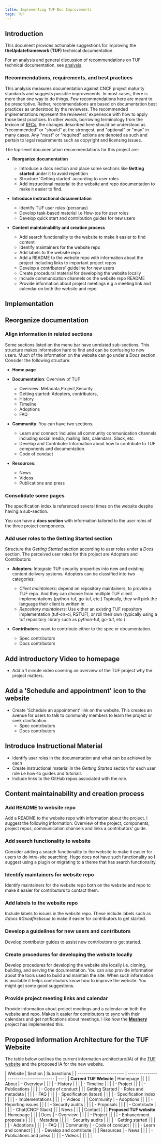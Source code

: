 ```yaml
---
title: Implementing TUF Doc Improvements
tags: TUF
---
```


## Introduction

This document provides actionable suggestions for improving the
**theUpdateframework (TUF)** technical documentation.

For an analysis and general discussion of recommendations on TUF technical
documentation, see [analysis](./analysis.md).

### Recommendations, requirements, and best practices

This analysis measures documentation against CNCF project maturity standards and
suggests possible improvements. In most cases, there is more than one way to do
things. Few recommendations here are meant to be prescriptive. Rather,
recommendations are based on documentation best practices as understood by the
reviewers. The recommended implementations represent the reviewers' experience
with how to apply those best practices. In other words, borrowing terminology
from the lexicon of [RFCs][rfc-keywords], the changes described here should be
understood as "recommended" or "should" at the strongest, and "optional" or
"may" in many cases. Any "must" or "required" actions are denoted as such and
pertain to legal requirements such as copyright and licensing issues.

The top-level documentation recommendations for this project are:

- **Reorganize documentation**

  - Introduce a docs section and place some sections like **Getting started**
    under it to avoid repetition
  - Structure 'Getting started' according to user roles
  - Add instructional material to the website and repo documentation to make it
    easier to find.

- **Introduce instructional documentation**

  - Identify TUF user roles (personas)
  - Develop task-based material i.e How-tos for user roles
  - Develop quick start and contribution guides for new users

- **Content maintainability and creation process**
  - Add search functionality to the website to make it easier to find content
  - Identify maintainers for the website repo
  - Add labels to the website repo
  - Add a README to the website repo with information about the project
    including links to important project repos
  - Develop a contributors' guideline for new users
  - Create procedural material for developing the website locally
  - Include communication channels on the website repo README
  - Provide information about project meetings e.g a meeting link and calendar
    on both the website and repo

## Implementation

## Reorganize documentation

### Align information in related sections

Some sections listed on the menu bar have unrelated sub-sections. This structure
makes information hard to find and can be confusing to new users. Much of the
information on the website can go under a _Docs_ section. Consider the following
structure:

- **Home page**
- **Documentation**: Overview of TUF

  - Overview: Metadata,Project,Security
  - Getting started: Adopters, contributors,
  - History
  - Timeline
  - Adoptions
  - FAQ

- **Community**: You can have two sections.

  - Learn and connect: Includes all community communication channels including
    social media, mailing lists, calendars, Slack, etc.
  - Develop and Contribute: Information about how to contribute to TUF
    components and documentation.
  - Code of conduct

- **Resources**:
  - News
  - Videos
  - Publications and press

### Consolidate some pages

The specification index is referenced several times on the website despite
having a sub-section.

You can have a **docs section** with information tailored to the user roles of
the three project components.

### Add user roles to the Getting Started section

Structure the _Getting Started_ section according to user roles under a _Docs_
section. The perceived user roles for this project are Adopters and
Contributors:

- **Adopters**: Integrate TUF security properties into new and existing content
  delivery systems. Adopters can be classified into two categories:

  - _Client maintainers_: depend on repository maintainers, to provide a TUF
    repo. And they can choose from multiple TUF client implementations
    (python-tuf, go-tuf, etc.) Typically, they will pick the language their
    client is written in.
  - _Repository maintainers_: Use either an existing TUF repository
    implementation (tuf-on-ci, RSTUF), or roll their own (typically using a tuf
    repository library such as python-tuf, go-tuf, etc.)

- **Contributors**: want to contribute either to the spec or documentation.
  - Spec contributors
  - Docs contributors

## Add introductory Video to homepage

- Add a 1 minute video covering an overview of the TUF project why the project
  matters.

## Add a 'Schedule and appointment' icon to the website

- Create 'Schedule an appointment' link on the website. This creates an avenue
  for users to talk to community members to learn the project or seek
  clarification.
  - Spec contributors
  - Docs contributors

## Introduce Instructional Material

- Identify user roles in the documentation and what can be achieved by each
- Create instructional material in the _Getting Started_ section for each user
  role i.e how-to guides and tutorials
- Include links to the GitHub repos associated with the role.

## Content maintainability and creation process

### Add README to website repo

Add a README to the website repo with information about the project. I suggest
the following information: Overview of the project, components, project repos,
communication channels and links a contributors' guide.

### Add search functionality to website

Consider adding a search functionality to the website to make it easier for
users to do intra-site searching. Hugo does not have such functionality so I
suggest using a plugin or migrating to a theme that has search functionality.

### Identify maintainers for website repo

Identify maintainers for the website repo both on the website and repo to make
it easier for contributors to contact them.

### Add labels to the website repo

Include labels to issues in the website repo. These include labels such as
_#docs \#Goodfirstissue_ to make it easier for contributors to get started.

### Develop a guidelines for new users and contributors

Develop contributor guides to assist new contributors to get started.

### Create procedures for developing the website locally

Develop procedures for developing the website site locally i.e. cloning,
building, and serving the documentation. You can also provide information about
the tools used to build and maintain the site. When such information is
available it helps contributors know how to improve the website. You might get
some good suggestions.

### Provide project meeting links and calendar

Provide information about project meetings and a calendar on both the website
and repo. Makes it easier for contributors to sync with their calendars and get
notifications about meetings. I like how the
[**Meshery**](https://github.com/layer5io/layer5) project has implemented this.

## Proposed Information Architecture for the TUF Website

The table below outlines the current information architecture(IA) of the
[TUF website](https://theupdateframework.io/) and the proposed IA for the new
website.

| Website                  | Section         | Subsections              |
| ------------------------ | --------------- | ------------------------ | --- |
| **Current TUF Website**  | Homepage        |                          |
|                          | About           | - Overview               |
|                          |                 | - History                |
|                          |                 | - Timeline               |
|                          |                 | - Project                |
|                          |                 | - Publications           |
|                          |                 | - Code of conduct        |
|                          | Getting Started | - Roles and metadata     |
|                          |                 | - FAQ                    |
|                          |                 | - Specification (latest) |
|                          |                 | - Specification index    |
|                          |                 | - Implementations        |
|                          |                 | - Videos                 |
|                          | Community       | - Adoptions              |
|                          |                 | - Reporting issues       |
|                          |                 | - Security audits        |
|                          |                 | - Proposals              |
|                          |                 | - Contribute             |
|                          |                 | - Chat(CNCF Slack)       |
|                          | News            |                          |
|                          | Contact         |                          |
| **Proposed TUF website** | Homepage        |                          |
|                          | Docs            | - Overview:              |
|                          |                 | - Project                |
|                          |                 | - Enhancement proposals  |
|                          |                 | - Metadata               |
|                          |                 | - Security audits        |
|                          |                 | - Getting started        |     |
|                          |                 | - Adoptions              |
|                          |                 | - FAQ                    |
|                          | Community       | - Code of conduct        |
|                          |                 | - Learn and connect      |
|                          |                 | - Develop and contribute |
|                          | Resources       | - News                   |
|                          |                 | - Publications and press |
|                          |                 | - Videos                 |
|                          |                 |                          |

[rfc-keywords]: https://www.rfc-editor.org/rfc/rfc2119

